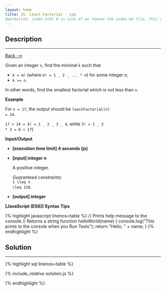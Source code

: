 ```yaml
---
layout: home
title: 25. Least Factorial - cpp
#permalink: index.html # in case of we remove the index.md file, this doc will be the index page
---
```


<div class="row">
<div class="columnStmt" markdown="1">

## Description

---

[Back --> ](../README.md)

Given an integer <code>n</code>, find the _minimal_ <code>k</code> such that

- <code>k = m!</code> (where <code>m! = 1 _ 2 _ ... \* m</code>) for some integer <code>m</code>;
- <code>k >= n</code>.

In other words, find the smallest factorial which is not less than <code>n</code>.

**Example**

For <code>n = 17</code>, the output should be
<code>leastFactorial(n) = 24</code>.

<code>17 < 24 = 4! = 1 _ 2 _ 3 _ 4</code>, while <code>3! = 1 _ 2 \* 3 = 6 < 17</code>)

**Input/Output**

- **[execution time limit] 4 seconds (js)**

- **[input] integer n**

  A positive integer.

  _Guaranteed constraints:_<br>
  <code type='math/tex'>1 \leq n \leq 120</code>.

- **[output] integer**

**[JavaScript (ES6)] Syntax Tips**

{% highlight javascript linenos=table %}
// Prints help message to the console
// Returns a string
function helloWorld(name) {
console.log("This prints to the console when you Run Tests");
return "Hello, " + name;
}
{% endhighlight %}

</div>
<div class="columnSol" markdown="1">

## Solution

---

{% highlight sql linenos=table %}

{% include_relative solution.js %}

{% endhighlight %}

</div>
</div>
